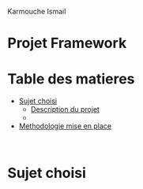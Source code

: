 Karmouche Ismail

# Projet Framework

# Table des matieres

* [Sujet choisi](#sujet)
  * [Description du projet](#DescProjet)
  *
* [Methodologie mise en place](#methodologie)



<br>

# Sujet choisi <a name="sujet"></a>
